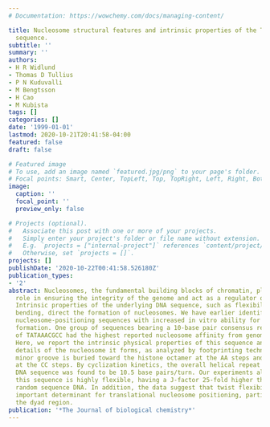 ```yaml
---
# Documentation: https://wowchemy.com/docs/managing-content/

title: Nucleosome structural features and intrinsic properties of the TATAAACGCC repeat
  sequence.
subtitle: ''
summary: ''
authors:
- H R Widlund
- Thomas D Tullius
- P N Kuduvalli
- M Bengtsson
- H Cao
- M Kubista
tags: []
categories: []
date: '1999-01-01'
lastmod: 2020-10-21T20:41:58-04:00
featured: false
draft: false

# Featured image
# To use, add an image named `featured.jpg/png` to your page's folder.
# Focal points: Smart, Center, TopLeft, Top, TopRight, Left, Right, BottomLeft, Bottom, BottomRight.
image:
  caption: ''
  focal_point: ''
  preview_only: false

# Projects (optional).
#   Associate this post with one or more of your projects.
#   Simply enter your project's folder or file name without extension.
#   E.g. `projects = ["internal-project"]` references `content/project/deep-learning/index.md`.
#   Otherwise, set `projects = []`.
projects: []
publishDate: '2020-10-22T00:41:58.526180Z'
publication_types:
- '2'
abstract: Nucleosomes, the fundamental building blocks of chromatin, play an architectural
  role in ensuring the integrity of the genome and act as a regulator of transcription.
  Intrinsic properties of the underlying DNA sequence, such as flexibility and intrinsic
  bending, direct the formation of nucleosomes. We have earlier identified genomic
  nucleosome-positioning sequences with increased in vitro ability for nucleosome
  formation. One group of sequences bearing a 10-base pair consensus repeat sequence
  of TATAAACGCC had the highest reported nucleosome affinity from genomic material.
  Here, we report the intrinsic physical properties of this sequence and the structural
  details of the nucleosome it forms, as analyzed by footprinting techniques. The
  minor groove is buried toward the histone octamer at the AA steps and facing outwards
  at the CC steps. By cyclization kinetics, the overall helical repeat of the free
  DNA sequence was found to be 10.5 base pairs/turn. Our experiments also showed that
  this sequence is highly flexible, having a J-factor 25-fold higher than that of
  random sequence DNA. In addition, the data suggest that twist flexibility is an
  important determinant for translational nucleosome positioning, particularly over
  the dyad region.
publication: '*The Journal of biological chemistry*'
---
```

